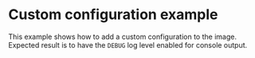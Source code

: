 # Custom configuration example

This example shows how to add a custom configuration to the image. Expected result is to have the `DEBUG` log level enabled for console output.
